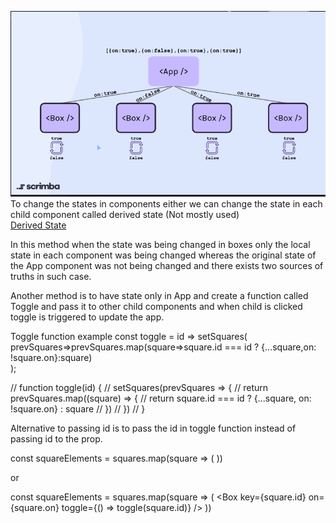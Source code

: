 ![Boxes Challenge](2022-04-30-13-28-27.png)
To change the states in components either we can change the state in each child component called derived state (Not mostly used)  
[Derived State](https://reactjs.org/blog/2018/06/07/you-probably-dont-need-derived-state.html)

In this method when the state was being changed in boxes only the local state in each component was being changed whereas the original state of the App component was not being changed and there exists two sources of truths in such case.


Another method is to have state only in App and create a function called Toggle and pass it to other child components and when child is clicked toggle is triggered to update the app. 

Toggle function example 
    const toggle = id => setSquares(
                        prevSquares=>prevSquares.map(square=>square.id === id ? {...square,on: !square.on}:square)  
                        );

// function toggle(id) {
//     setSquares(prevSquares => {
//         return prevSquares.map((square) => {
//             return square.id === id ? {...square, on: !square.on} : square
//         })
//     })
// }

Alternative to passing id is to pass the id in toggle function instead of passing id to the prop.

const squareElements = squares.map(square => (
    <Box 
        key={square.id} 
        id={square.id}
        on={square.on} 
        toggle={toggle}
    />
))

or

const squareElements = squares.map(square => (
    <Box 
        key={square.id} 
        on={square.on} 
        toggle={() => toggle(square.id)}
    />
))